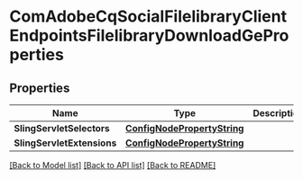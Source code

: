 # ComAdobeCqSocialFilelibraryClientEndpointsFilelibraryDownloadGeProperties

## Properties
Name | Type | Description | Notes
------------ | ------------- | ------------- | -------------
**SlingServletSelectors** | [**ConfigNodePropertyString**](configNodePropertyString.md) |  | [optional] 
**SlingServletExtensions** | [**ConfigNodePropertyString**](configNodePropertyString.md) |  | [optional] 

[[Back to Model list]](../README.md#documentation-for-models) [[Back to API list]](../README.md#documentation-for-api-endpoints) [[Back to README]](../README.md)


